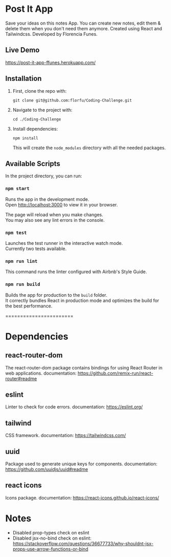 # Post It App
Save your ideas on this notes App.
You can create new notes, edit them & delete them when you don't need them anymore.
Created using React and Tailwindcss. Developed by Florencia Funes.

## Live Demo

https://post-it-app-ffunes.herokuapp.com/

## Installation

1. First, clone the repo with:

    ```git clone git@github.com:florfu/Coding-Challenge.git```

2. Navigate to the project with:

    ```cd ./Coding-Challenge```

3. Install dependencies:

    ```npm install```

    This will create the `node_modules` directory with all the needed packages.

## Available Scripts

In the project directory, you can run:

### `npm start`

Runs the app in the development mode.\
Open [http://localhost:3000](http://localhost:3000) to view it in your browser.

The page will reload when you make changes.\
You may also see any lint errors in the console.

### `npm test`

Launches the test runner in the interactive watch mode.\
Currently two tests available. 

### `npm run lint`

This command runs the linter configured with Airbnb's Style Guide.

### `npm run build`

Builds the app for production to the `build` folder.\
It correctly bundles React in production mode and optimizes the build for the best performance.

=======================

# Dependencies
## react-router-dom
The react-router-dom package contains bindings for using React Router in web applications.
documentation: https://github.com/remix-run/react-router#readme

## eslint
Linter to check for code errors.
documentation: https://eslint.org/

## tailwind
CSS framework.
documentation: https://tailwindcss.com/

## uuid 
Package used to generate unique keys for components.
documentation: https://github.com/uuidjs/uuid#readme

## react icons
Icons package.
documentation: https://react-icons.github.io/react-icons/

# Notes
- Disabled prop-types check on eslint
- Disabled jsx-no-bind check on eslint: https://stackoverflow.com/questions/36677733/why-shouldnt-jsx-props-use-arrow-functions-or-bind